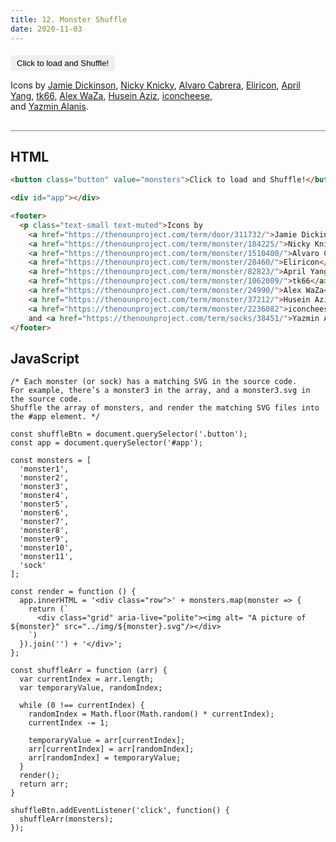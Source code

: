 ```yaml
---
title: 12. Monster Shuffle
date: 2020-11-03
---
```


<div class="output-container">

  <style type="text/css">
    .row {
      display: grid;
      background-color: wheat;
      grid-template-columns: repeat(auto-fit, minmax(200px, 1fr));
      grid-auto-rows: 100px;
      place-items: center;
      padding: 2rem 0 2rem 0;
      gap: 2rem 0;
    }

    .grid {
      min-height: 6em;
      padding: 1em;
    }

    img {
      height: 100%;
      width: 24%;
    }

    .button {
      border-color: white;
      outline: none;
      border: none;
      margin-top: 5px;
      padding: 5px 10px;
      border-radius: 3px;
      font-weight: 600px;
      cursor: pointer;
    }

    .button:focus {
      border: red;
      outline: none;
      box-shadow: 0 0 3px 1px #8e45ff;
    }

    .button:active {
      color: #8e45ff;
    }
  </style>

  <button class="button" value="monsters">Click to load and Shuffle!</button>

  <div id="app">
  </div>

  <footer>
    <p class="text-small text-muted">Icons by 
      <a href="https://thenounproject.com/term/door/311732/">Jamie Dickinson</a>, 
      <a href="https://thenounproject.com/term/monster/184225/">Nicky Knicky</a>, 
      <a href="https://thenounproject.com/term/monster/1510400/">Alvaro Cabrera</a>, 
      <a href="https://thenounproject.com/term/monster/28460/">Eliricon</a>, 
      <a href="https://thenounproject.com/term/monster/82823/">April Yang</a>, 
      <a href="https://thenounproject.com/term/monster/1062009/">tk66</a>, 
      <a href="https://thenounproject.com/term/monster/24990/">Alex WaZa</a>, 
      <a href="https://thenounproject.com/term/monster/37212/">Husein Aziz</a>, 
      <a href="https://thenounproject.com/term/monster/2236082">iconcheese</a>,<br/> 
      and <a href="https://thenounproject.com/term/socks/38451/">Yazmin Alanis</a>.</p>
  </footer>

  <script>
    const shuffleBtn = document.querySelector('.button');
    const app = document.querySelector('#app');

    const monsters = [
      'monster1',
      'monster2',
      'monster3',
      'monster4',
      'monster5',
      'monster6',
      'monster7',
      'monster8',
      'monster9',
      'monster10',
      'monster11',
      'sock'
    ];

    const render = function () {
      app.innerHTML = '<div class="row">' + monsters.map(monster => {
        return (`
          <div class="grid" aria-live="polite"><img alt= "A picture of ${monster}" src="../img/${monster}.svg"/></div>
        `)
      }).join('') + '</div>';
    };

    const shuffleArr = function (arr) {
      var currentIndex = arr.length;
      var temporaryValue, randomIndex;

      while (0 !== currentIndex) {
        randomIndex = Math.floor(Math.random() * currentIndex);
        currentIndex -= 1;

        temporaryValue = arr[currentIndex];
        arr[currentIndex] = arr[randomIndex];
        arr[randomIndex] = temporaryValue;
      }
      render();
      return arr;
    }

    shuffleBtn.addEventListener('click', function() {
      shuffleArr(monsters);
    });
  </script>

</div>

<div class="html-container" style="border-top: .5px solid grey; margin-top: 30px;">

## HTML

```HTML
<button class="button" value="monsters">Click to load and Shuffle!</button>

<div id="app"></div>

<footer>
  <p class="text-small text-muted">Icons by 
    <a href="https://thenounproject.com/term/door/311732/">Jamie Dickinson</a>, 
    <a href="https://thenounproject.com/term/monster/184225/">Nicky Knicky</a>, 
    <a href="https://thenounproject.com/term/monster/1510400/">Alvaro Cabrera</a>, 
    <a href="https://thenounproject.com/term/monster/28460/">Eliricon</a>, 
    <a href="https://thenounproject.com/term/monster/82823/">April Yang</a>, 
    <a href="https://thenounproject.com/term/monster/1062009/">tk66</a>, 
    <a href="https://thenounproject.com/term/monster/24990/">Alex WaZa</a>, 
    <a href="https://thenounproject.com/term/monster/37212/">Husein Aziz</a>, 
    <a href="https://thenounproject.com/term/monster/2236082">iconcheese</a>,<br/> 
    and <a href="https://thenounproject.com/term/socks/38451/">Yazmin Alanis</a>.</p>
</footer>
```

</div>
<div class="js-container">

## JavaScript

```JS
/* Each monster (or sock) has a matching SVG in the source code.
For example, there’s a monster3 in the array, and a monster3.svg in the source code.
Shuffle the array of monsters, and render the matching SVG files into the #app element. */

const shuffleBtn = document.querySelector('.button');
const app = document.querySelector('#app');

const monsters = [
  'monster1',
  'monster2',
  'monster3',
  'monster4',
  'monster5',
  'monster6',
  'monster7',
  'monster8',
  'monster9',
  'monster10',
  'monster11',
  'sock'
];

const render = function () {
  app.innerHTML = '<div class="row">' + monsters.map(monster => {
    return (`
      <div class="grid" aria-live="polite"><img alt= "A picture of ${monster}" src="../img/${monster}.svg"/></div>
    `)
  }).join('') + '</div>';
};

const shuffleArr = function (arr) {
  var currentIndex = arr.length;
  var temporaryValue, randomIndex;

  while (0 !== currentIndex) {
    randomIndex = Math.floor(Math.random() * currentIndex);
    currentIndex -= 1;

    temporaryValue = arr[currentIndex];
    arr[currentIndex] = arr[randomIndex];
    arr[randomIndex] = temporaryValue;
  }
  render();
  return arr;
}

shuffleBtn.addEventListener('click', function() {
  shuffleArr(monsters);
});
```

</div>
